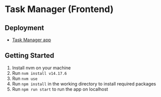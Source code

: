 # Task Manager (Frontend)

## Deployment

- [Task Manager app](https://laughing-bassi-1b3575.netlify.app)

## Getting Started

1. Install nvm on your machine
2. Run `nvm install v14.17.6`
3. Run `nvm use`
4. Run `npm install` in the working directory to install required packages
5. Run `npm run start` to run the app on localhost
